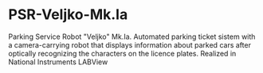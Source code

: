 # PSR-Veljko-Mk.Ia
Parking Service Robot "Veljko" Mk.Ia. Automated parking ticket sistem with a camera-carrying robot that displays information about parked cars after optically recognizing the characters on the licence plates. Realized in National Instruments LABView
